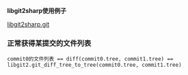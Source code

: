 **libgit2sharp使用例子**

[libgit2sharp.git](https://github.com/libgit2/libgit2sharp.git)


### 正常获得某提交的文件列表

`commit0的文件列表 == diff(commit0.tree, commit1.tree) ==  libgit2.git_diff_tree_to_tree(commit0.tree, commit1.tree)`